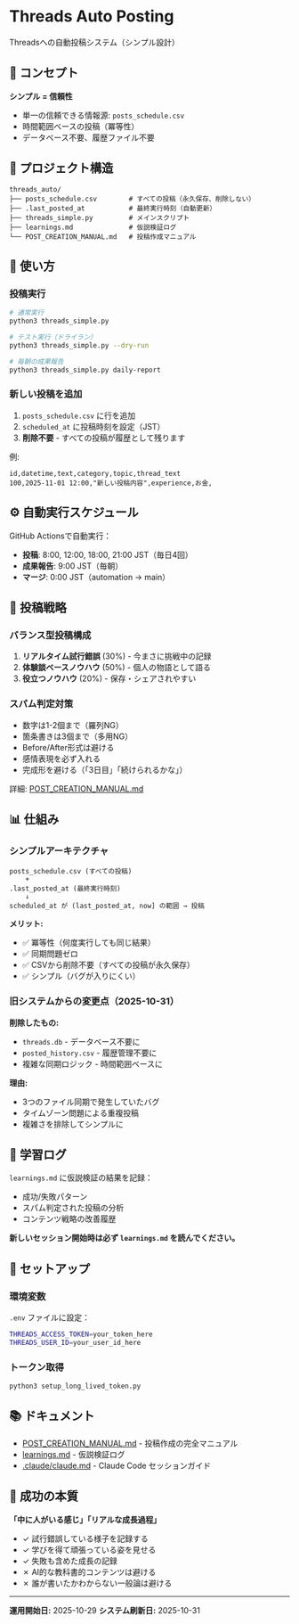 # Threads Auto Posting

Threadsへの自動投稿システム（シンプル設計）

## 🎯 コンセプト

**シンプル = 信頼性**

- 単一の信頼できる情報源: `posts_schedule.csv`
- 時間範囲ベースの投稿（冪等性）
- データベース不要、履歴ファイル不要

## 📁 プロジェクト構造

```
threads_auto/
├── posts_schedule.csv        # すべての投稿（永久保存、削除しない）
├── .last_posted_at           # 最終実行時刻（自動更新）
├── threads_simple.py         # メインスクリプト
├── learnings.md              # 仮説検証ログ
└── POST_CREATION_MANUAL.md   # 投稿作成マニュアル
```

## 🚀 使い方

### 投稿実行

```bash
# 通常実行
python3 threads_simple.py

# テスト実行（ドライラン）
python3 threads_simple.py --dry-run

# 毎朝の成果報告
python3 threads_simple.py daily-report
```

### 新しい投稿を追加

1. `posts_schedule.csv` に行を追加
2. `scheduled_at` に投稿時刻を設定（JST）
3. **削除不要** - すべての投稿が履歴として残ります

例:
```csv
id,datetime,text,category,topic,thread_text
100,2025-11-01 12:00,"新しい投稿内容",experience,お金,
```

## ⚙️ 自動実行スケジュール

GitHub Actionsで自動実行：

- **投稿**: 8:00, 12:00, 18:00, 21:00 JST（毎日4回）
- **成果報告**: 9:00 JST（毎朝）
- **マージ**: 0:00 JST（automation → main）

## 🎨 投稿戦略

### バランス型投稿構成

1. **リアルタイム試行錯誤** (30%) - 今まさに挑戦中の記録
2. **体験談ベースノウハウ** (50%) - 個人の物語として語る
3. **役立つノウハウ** (20%) - 保存・シェアされやすい

### スパム判定対策

- 数字は1-2個まで（羅列NG）
- 箇条書きは3個まで（多用NG）
- Before/After形式は避ける
- 感情表現を必ず入れる
- 完成形を避ける（「3日目」「続けられるかな」）

詳細: [POST_CREATION_MANUAL.md](POST_CREATION_MANUAL.md)

## 📊 仕組み

### シンプルアーキテクチャ

```
posts_schedule.csv (すべての投稿)
    +
.last_posted_at (最終実行時刻)
    ↓
scheduled_at が (last_posted_at, now] の範囲 → 投稿
```

**メリット:**
- ✅ 冪等性（何度実行しても同じ結果）
- ✅ 同期問題ゼロ
- ✅ CSVから削除不要（すべての投稿が永久保存）
- ✅ シンプル（バグが入りにくい）

### 旧システムからの変更点（2025-10-31）

**削除したもの:**
- `threads.db` - データベース不要に
- `posted_history.csv` - 履歴管理不要に
- 複雑な同期ロジック - 時間範囲ベースに

**理由:**
- 3つのファイル同期で発生していたバグ
- タイムゾーン問題による重複投稿
- 複雑さを排除してシンプルに

## 📝 学習ログ

`learnings.md` に仮説検証の結果を記録：

- 成功/失敗パターン
- スパム判定された投稿の分析
- コンテンツ戦略の改善履歴

**新しいセッション開始時は必ず `learnings.md` を読んでください。**

## 🔧 セットアップ

### 環境変数

`.env` ファイルに設定：

```bash
THREADS_ACCESS_TOKEN=your_token_here
THREADS_USER_ID=your_user_id_here
```

### トークン取得

```bash
python3 setup_long_lived_token.py
```

## 📚 ドキュメント

- [POST_CREATION_MANUAL.md](POST_CREATION_MANUAL.md) - 投稿作成の完全マニュアル
- [learnings.md](learnings.md) - 仮説検証ログ
- [.claude/claude.md](.claude/claude.md) - Claude Code セッションガイド

## 🎯 成功の本質

**「中に人がいる感じ」「リアルな成長過程」**

- ✓ 試行錯誤している様子を記録する
- ✓ 学びを得て頑張っている姿を見せる
- ✓ 失敗も含めた成長の記録
- ✗ AI的な教科書的コンテンツは避ける
- ✗ 誰が書いたかわからない一般論は避ける

---

**運用開始日:** 2025-10-29
**システム刷新日:** 2025-10-31
